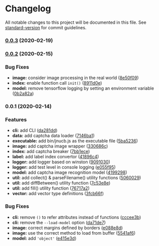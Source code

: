 # Changelog

All notable changes to this project will be documented in this file. See [standard-version](https://github.com/conventional-changelog/standard-version) for commit guidelines.

### [0.0.3](https://github.com/xiaojianzhong/jnu-jwxt-captcha-breaker/compare/v0.0.2...v0.0.3) (2020-02-19)

### [0.0.2](https://github.com/xiaojianzhong/jnu-jwxt-captcha-breaker/compare/v0.0.1...v0.0.2) (2020-02-15)

### Bug Fixes

- **image:** consider image processing in the real world ([8e50f09](https://github.com/xiaojianzhong/jnu-jwxt-captcha-breaker/commit/8e50f098635ec13c41381d6a99ca018f59cad531))
- **index:** enable function call `init()` ([8911d0e](https://github.com/xiaojianzhong/jnu-jwxt-captcha-breaker/commit/8911d0eec834a239a2ef67ceb69112e0be9d246b))
- **model:** remove tensorflow logging by setting an environment variable ([0b2a82a](https://github.com/xiaojianzhong/jnu-jwxt-captcha-breaker/commit/0b2a82a387d43353b131429669fc390d8dabef4c))

### 0.0.1 (2020-02-14)

### Features

- **cli:** add CLI ([da281dd](https://github.com/xiaojianzhong/jnu-jwxt-captcha-breaker/commit/da281dd7c195d6a1c1323ebf0d337339bccb7afc))
- **data:** add captcha data loader ([7146ba1](https://github.com/xiaojianzhong/jnu-jwxt-captcha-breaker/commit/7146ba1ad7142a46ebdba77391969549b2eeabe6))
- **executable:** add bin/jnucb.js as the executable file ([5ba5236](https://github.com/xiaojianzhong/jnu-jwxt-captcha-breaker/commit/5ba5236d788960baf9cf5bb665e4c51f583db8f8))
- **image:** add captcha image wrapper ([330686c](https://github.com/xiaojianzhong/jnu-jwxt-captcha-breaker/commit/330686c9d37c69cdb67f88da0808b6af2cad8ab1))
- **index:** add captcha breaker ([7bb1ece](https://github.com/xiaojianzhong/jnu-jwxt-captcha-breaker/commit/7bb1ece8ce90549fd677b95cff5220a9ac766c34))
- **label:** add label index convertor ([41896c4](https://github.com/xiaojianzhong/jnu-jwxt-captcha-breaker/commit/41896c458dfde5e6e4e1ab736e355ffd6548a13a))
- **logger:** add logger based on winston ([9091030](https://github.com/xiaojianzhong/jnu-jwxt-captcha-breaker/commit/90910309eb763e5421d13c500a8b780688c21fbb))
- **logger:** add test level in console logging ([e055f95](https://github.com/xiaojianzhong/jnu-jwxt-captcha-breaker/commit/e055f95e7010f53487d480a5c1bc06663bc8213a))
- **model:** add captcha image recognition model ([4199298](https://github.com/xiaojianzhong/jnu-jwxt-captcha-breaker/commit/41992985474b7707fecae451bb5885b0b78d7aa0))
- **util:** add collect() & parseFilename() utility functions ([5060029](https://github.com/xiaojianzhong/jnu-jwxt-captcha-breaker/commit/5060029d018d5b78e9e349959a6efa1dd3495a46))
- **util:** add diffBetween() utility function ([7c53e8e](https://github.com/xiaojianzhong/jnu-jwxt-captcha-breaker/commit/7c53e8e007d6c152417f92efa68e28d09728a1a4))
- **util:** add fill() utility function ([76717a2](https://github.com/xiaojianzhong/jnu-jwxt-captcha-breaker/commit/76717a24b9ffdf90ee318e6dc8e49539881b9aee))
- **vector:** add vector type definitions ([3fcb66f](https://github.com/xiaojianzhong/jnu-jwxt-captcha-breaker/commit/3fcb66fa8bf5822e1c4c586b2c37d1850ae9f337))

### Bug Fixes

- **cli:** remove `()` to refer attributes instead of functions ([cccee3b](https://github.com/xiaojianzhong/jnu-jwxt-captcha-breaker/commit/cccee3ba858f08a3c9dc09f27aa8b4db39da83f7))
- **cli:** remove the `--load-model` option ([da71de7](https://github.com/xiaojianzhong/jnu-jwxt-captcha-breaker/commit/da71de719d2c48e8cc76a1533ede5768ba6f56b3))
- **image:** correct margins defined by borders ([e088e8d](https://github.com/xiaojianzhong/jnu-jwxt-captcha-breaker/commit/e088e8d9da809d497daec89ce8a0288e8512a89a))
- **image:** use the correct method to load from buffer ([5541af6](https://github.com/xiaojianzhong/jnu-jwxt-captcha-breaker/commit/5541af66f52411488ae944b9315e938c9bf92c66))
- **model:** add `'object'` ([e415e3d](https://github.com/xiaojianzhong/jnu-jwxt-captcha-breaker/commit/e415e3dfb2f63e6a664aa08ce2a46d3f2f28009a))
